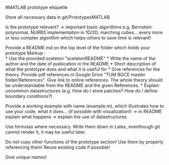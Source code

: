 #MATLAB prototype etiquette

Store all necessary data in git/PrototypesMATLAB

Is the prototype relevant?
	-> important basic algorithms e.g. Bernstein polynomial, NURBS implementation in 1D/2D, marching cubes... every more or less complex algorithm which helps others to save time is relevant!

Provide a README.md on the top level of the folder which holds your prototype
Markup :	
		* Use the provided sceleton "sceletonREADME"
		* Write the name of the author and the date of publication in the README
		* Short description of what the prototype does and what it is useful for
		* Give references for the theory. Provide pdf references in Google Drive "TUM BGCE master folder/References". Give link to online references. The whole theory should be understandable from the README and the given References.
		* Explain uncommon datastructures (e.g. How do I store patches? How do I define boundary conditions?)

Provide a working example with name (example.m), which illustrates how to use your code, what it does... (if possible with visualization!)
	-> in README explain what happens 
	-> explain the use of datastructures

Use formulas where necessary. Write them down in Latex, eventhough git cannot render it, it may be useful later.

Do not copy other functions of the prototype section! Use them by properly referencing them! Reuse existing code if possible!

Give unique names!
